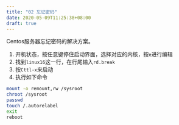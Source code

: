 ```yaml
---
title: "02 忘记密码"
date: 2020-05-09T11:25:38+08:00
draft: true
---
```


Centos服务器忘记密码的解决方案。

1. 开机状态，按任意键停住启动界面，选择对应的内核，按`e`进行编辑
2. 找到`linux16`这一行，在行尾输入`rd.break`
3. 按`Cttl-x`来启动
4. 执行如下命令

```bash
mount -o remount,rw /sysroot
chroot /sysroot
passwd
touch /.autorelabel
exit
reboot
```
